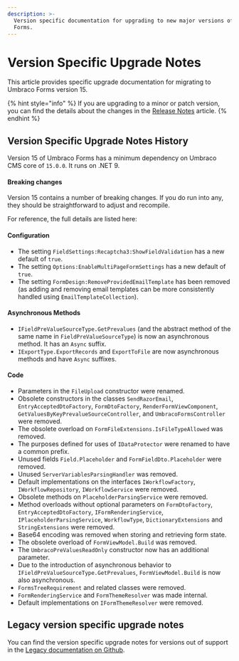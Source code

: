 ```yaml
---
description: >-
  Version specific documentation for upgrading to new major versions of Umbraco
  Forms.
---
```


# Version Specific Upgrade Notes

This article provides specific upgrade documentation for migrating to Umbraco Forms version 15.

{% hint style="info" %}
If you are upgrading to a minor or patch version, you can find the details about the changes in the [Release Notes](../../release-notes.md) article.
{% endhint %}

## Version Specific Upgrade Notes History

Version 15 of Umbraco Forms has a minimum dependency on Umbraco CMS core of `15.0.0`. It runs on .NET 9.

#### **Breaking changes**

Version 15 contains a number of breaking changes. If you do run into any, they should be straightforward to adjust and recompile.

For reference, the full details are listed here:

#### **Configuration**

* The setting `FieldSettings:Recaptcha3:ShowFieldValidation` has a new default of `true`.
* The setting `Options:EnableMultiPageFormSettings` has a new default of `true`.
* The setting `FormDesign:RemoveProvidedEmailTemplate` has been removed (as adding and removing email templates can be more consistently handled using `EmailTemplateCollection`).

#### **Asynchronous Methods**

* `IFieldPreValueSourceType.GetPrevalues` (and the abstract method of the same name in `FieldPreValueSourceType`) is now an asynchronous method. It has an `Async` suffix.
* `IExportType.ExportRecords` and `ExportToFile` are now asynchronous methods and have `Async` suffixes.

#### **Code**

* Parameters in the `FileUpload` constructor were renamed.
* Obsolete constructors in the classes `SendRazorEmail`, `EntryAcceptedDtoFactory`, `FormDtoFactory`, `RenderFormViewComponent`, `GetValuesByKeyPrevalueSourceController`, and `UmbracoFormsController` were removed.
* The obsolete overload on `FormFileExtensions.IsFileTypeAllowed` was removed.
* The purposes defined for uses of `IDataProtector` were renamed to have a common prefix.
* Unused fields `Field.Placeholder` and `FormFieldDto.Placeholder` were removed.
* Unused `ServerVariablesParsingHandler` was removed.
* Default implementations on the interfaces `IWorkflowFactory`, `IWorkflowRepository`, `IWorkflowService` were removed.
* Obsolete methods on `PlaceholderParsingService` were removed.
* Method overloads without optional parameters on `FormDtoFactory`, `EntryAcceptedDtoFactory`, `IFormRenderingService`, `IPlaceholderParsingService`, `WorkflowType`, `DictionaryExtensions` and `StringExtensions` were removed.
* Base64 encoding was removed when storing and retrieving form state.
* The obsolete overload of `FormViewModel.Build` was removed.
* The `UmbracoPreValuesReadOnly` constructor now has an additional parameter.
* Due to the introduction of asynchronous behavior to `IFieldPreValueSourceType.GetPrevalues`, `FormViewModel.Build` is now also asynchronous.
* `FormsTreeRequirement` and related classes were removed.
* `FormRenderingService` and `FormThemeResolver` was made internal.
* Default implementations on `IFormThemeResolver` were removed.

## Legacy version specific upgrade notes

You can find the version specific upgrade notes for versions out of support in the [Legacy documentation on Github](https://github.com/umbraco/UmbracoDocs/blob/umbraco-eol-versions/11/umbraco-forms/installation/version-specific.md).
